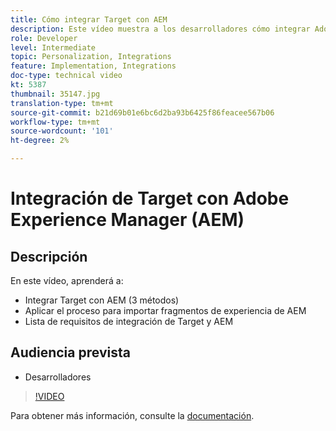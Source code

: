 ```yaml
---
title: Cómo integrar Target con AEM
description: Este vídeo muestra a los desarrolladores cómo integrar Adobe Target con AEM (3 métodos). Los desarrolladores aprenderán a aplicar el proceso para importar fragmentos de experiencia de AEM, así como a conocer los requisitos de integración de Target y AEM.
role: Developer
level: Intermediate
topic: Personalization, Integrations
feature: Implementation, Integrations
doc-type: technical video
kt: 5387
thumbnail: 35147.jpg
translation-type: tm+mt
source-git-commit: b21d69b01e6bc6d2ba93b6425f86feacee567b06
workflow-type: tm+mt
source-wordcount: '101'
ht-degree: 2%

---
```



# Integración de Target con Adobe Experience Manager (AEM)

## Descripción

En este vídeo, aprenderá a:

* Integrar Target con AEM (3 métodos)
* Aplicar el proceso para importar fragmentos de experiencia de AEM
* Lista de requisitos de integración de Target y AEM

## Audiencia prevista

* Desarrolladores

>[!VIDEO](https://video.tv.adobe.com/v/35147/?quality=12)

Para obtener más información, consulte la [documentación](https://docs.adobe.com/content/help/en/target/using/experiences/offers/aem-experience-fragments.html).
